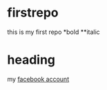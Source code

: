 # firstrepo
this is my first repo
*bold
**italic
# heading
my [facebook account](https://www.facebook.com)